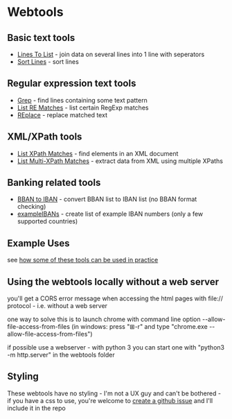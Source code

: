 # Webtools

## Basic text tools

- [Lines To List](https://koenbeek.github.io/webtools/lines2list.html) - join data on several lines into 1 line with seperators
- [Sort Lines](https://koenbeek.github.io/webtools/sort.html) - sort lines

## Regular expression text tools

- [Grep](https://koenbeek.github.io/webtools/grep.html) - find lines containing some text pattern
- [List RE Matches](https://koenbeek.github.io/webtools/matchlist.html) - list certain RegExp matches
- [REplace](https://koenbeek.github.io/webtools/replace.html) - replace matched text

## XML/XPath tools

- [List XPath Matches](https://koenbeek.github.io/webtools/xpathlist.html) - find elements in an XML document
- [List Multi-XPath Matches](https://koenbeek.github.io/webtools/xpathslist.html) - extract data from XML using multiple XPaths

## Banking related tools

- [BBAN to IBAN](https://koenbeek.github.io/webtools/bban2iban.html) - convert BBAN list to IBAN list (no BBAN format checking)
- [exampleIBANs](https://koenbeek.github.io/webtools/exampleibans.html) - create list of example IBAN numbers (only a few supported countries)

## Example Uses

see [how some of these tools can be used in practice](Examples.md)

## Using the webtools locally without a web server

you'll get a CORS error message when accessing the html pages with file:// protocol - i.e. without a web server

one way to solve this is to launch chrome with command line option --allow-file-access-from-files (in windows: press "⊞-r" and type "chrome.exe --allow-file-access-from-files")

if possible use a webserver - with python 3 you can start one with "python3 -m http.server" in the webtools folder

## Styling

These webtools have no styling - I'm not a UX guy and can't be bothered - if you have a css to use, you're welcome to [create a github issue](https://github.com/koenbeek/koenbeek.github.io/issues/new) and I'll include it in the repo

